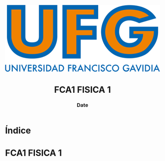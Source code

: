 <!-- title: FCA1 FISICA 1 -->

<link rel="stylesheet" href="../../static/style.css">

<script defer src="../../static/script.js"></script>

<header>

<img src="../../static/logo.png">

# FCA1 FISICA 1 <!-- omit in toc -->

### Date <!-- omit in toc -->

</header>

<toc>

# Índice <!-- omit in toc -->

</toc>

# FCA1 FISICA 1

